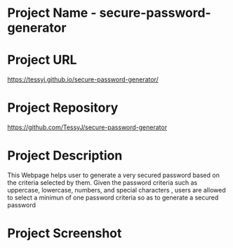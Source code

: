 # Project Name - secure-password-generator

# Project URL 
https://tessyj.github.io/secure-password-generator/

# Project Repository 
https://github.com/TessyJ/secure-password-generator

# Project Description
This Webpage helps user to generate a very secured password based on the criteria selected by them. Given the password criteria such as uppercase, lowercase, numbers, and special characters , users are allowed to select a minimun of one password criteria so as to generate a secured password

# Project Screenshot
